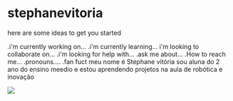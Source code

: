 # stephanevitoria
here are some ideas to get you started 

.i'm currently working on...
.i'm currently learning...
i'm looking to collaborate on...
.i'm looking for help with...
.ask me about...
.How to reach me...
.pronouns....
.fan fuct
 meu nome é Stephane vitória sou aluna do 2 ano do ensino meedio e estou aprendendo projetos na aula de robótica e inovação

 ![](https://tenor.com/djkuUBTBXNi.gi)
